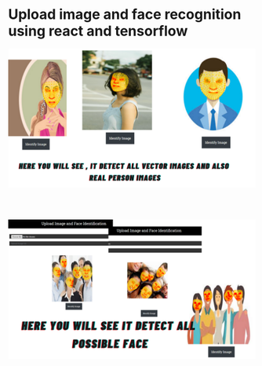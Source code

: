 # Upload image and face recognition using react and tensorflow

![all text](https://github.com/atanu20/Upload-Image-and-Face-Identification-using-React-js/blob/master/1.png)

<br>
<br>

![all text](https://github.com/atanu20/Upload-Image-and-Face-Identification-using-React-js/blob/master/face.png)
